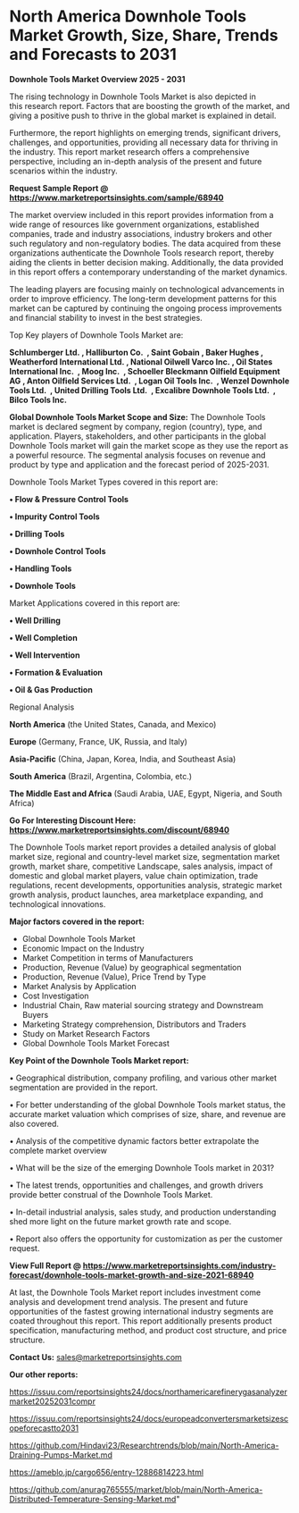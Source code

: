 # North America Downhole Tools Market Growth, Size, Share, Trends and Forecasts to 2031

<Strong> Downhole Tools Market Overview 2025 - 2031</strong>

The rising technology in Downhole Tools Market is also depicted in this research report. Factors that are boosting the growth of the market, and giving a positive push to thrive in the global market is explained in detail.

Furthermore, the report highlights on emerging trends, significant drivers, challenges, and opportunities, providing all necessary data for thriving in the industry. This report market research offers a comprehensive perspective, including an in-depth analysis of the present and future scenarios within the industry.

<strong>Request Sample Report @ <a href=https://www.marketreportsinsights.com/sample/68940>https://www.marketreportsinsights.com/sample/68940</a></strong>

The market overview included in this report provides information from a wide range of resources like government organizations, established companies, trade and industry associations, industry brokers and other such regulatory and non-regulatory bodies. The data acquired from these organizations authenticate the Downhole Tools research report, thereby aiding the clients in better decision making. Additionally, the data provided in this report offers a contemporary understanding of the market dynamics.

The leading players are focusing mainly on technological advancements in order to improve efficiency. The long-term development patterns for this market can be captured by continuing the ongoing process improvements and financial stability to invest in the best strategies.

Top Key players of Downhole Tools Market are:

<strong>Schlumberger Ltd. , Halliburton Co.  , Saint Gobain , Baker Hughes , Weatherford International Ltd. , National Oilwell Varco Inc. , Oil States International Inc.  , Moog Inc.  , Schoeller Bleckmann Oilfield Equipment AG , Anton Oilfield Services Ltd.  , Logan Oil Tools Inc.  , Wenzel Downhole Tools Ltd.  , United Drilling Tools Ltd.  , Excalibre Downhole Tools Ltd.  , Bilco Tools Inc.</strong>

<strong><b>Global Downhole Tools Market Scope and Size:</b></strong>
The Downhole Tools market is declared segment by company, region (country), type, and application. Players, stakeholders, and other participants in the global Downhole Tools market will gain the market scope as they use the report as a powerful resource. The segmental analysis focuses on revenue and product by type and application and the forecast period of 2025-2031.

Downhole Tools Market Types covered in this report are:

<strong>• Flow & Pressure Control Tools

• Impurity Control Tools

• Drilling Tools

• Downhole Control Tools

• Handling Tools

• Downhole Tools</strong>

Market Applications covered in this report are:

<strong>• Well Drilling

• Well Completion

• Well Intervention

• Formation & Evaluation

• Oil & Gas Production</strong> 

Regional Analysis

<strong>North America</strong> (the United States, Canada, and Mexico)

<strong>Europe</strong> (Germany, France, UK, Russia, and Italy)

<strong>Asia-Pacific</strong> (China, Japan, Korea, India, and Southeast Asia)

<strong>South America</strong> (Brazil, Argentina, Colombia, etc.)

<strong>The Middle East and Africa</strong> (Saudi Arabia, UAE, Egypt, Nigeria, and South Africa)

<strong>Go For Interesting Discount Here: <a href=https://www.marketreportsinsights.com/discount/68940>https://www.marketreportsinsights.com/discount/68940</a></strong>

The Downhole Tools market report provides a detailed analysis of global market size, regional and country-level market size, segmentation market growth, market share, competitive Landscape, sales analysis, impact of domestic and global market players, value chain optimization, trade regulations, recent developments, opportunities analysis, strategic market growth analysis, product launches, area marketplace expanding, and technological innovations.

<strong><b>Major factors covered in the report:</b></strong>
<ul>
  <li>Global Downhole Tools Market </li>
  <li>Economic Impact on the Industry</li>
  <li>Market Competition in terms of Manufacturers</li>
  <li>Production, Revenue (Value) by geographical segmentation</li>
  <li>Production, Revenue (Value), Price Trend by Type</li>
  <li>Market Analysis by Application</li>
  <li>Cost Investigation</li>
  <li>Industrial Chain, Raw material sourcing strategy and Downstream Buyers</li>
  <li>Marketing Strategy comprehension, Distributors and Traders</li>
  <li>Study on Market Research Factors</li>
  <li>Global Downhole Tools Market Forecast</li>
</ul>

<strong><b>Key Point of the Downhole Tools Market report:</b></strong>

• Geographical distribution, company profiling, and various other market segmentation are provided in the report.

• For better understanding of the global Downhole Tools market status, the accurate market valuation which comprises of size, share, and revenue are also covered.

• Analysis of the competitive dynamic factors better extrapolate the complete market overview

• What will be the size of the emerging Downhole Tools market in 2031?

• The latest trends, opportunities and challenges, and growth drivers provide better construal of the Downhole Tools Market.

• In-detail industrial analysis, sales study, and production understanding shed more light on the future market growth rate and scope.

• Report also offers the opportunity for customization as per the customer request.

<strong><b>View Full Report @ <a href=https://www.marketreportsinsights.com/industry-forecast/downhole-tools-market-growth-and-size-2021-68940>https://www.marketreportsinsights.com/industry-forecast/downhole-tools-market-growth-and-size-2021-68940</a></b></strong>


At last, the Downhole Tools Market report includes investment come analysis and development trend analysis. The present and future opportunities of the fastest growing international industry segments are coated throughout this report. This report additionally presents product specification, manufacturing method, and product cost structure, and price structure.

<strong>Contact Us:</strong>
sales@marketreportsinsights.com

<strong>Our other reports:</strong>

<a href=https://issuu.com/reportsinsights24/docs/northamericarefinerygasanalyzermarket20252031compr>https://issuu.com/reportsinsights24/docs/northamericarefinerygasanalyzermarket20252031compr</a>

<a href=https://issuu.com/reportsinsights24/docs/europeadconvertersmarketsizescopeforecastto2031>https://issuu.com/reportsinsights24/docs/europeadconvertersmarketsizescopeforecastto2031</a>

<a href=https://github.com/Hindavi23/Researchtrends/blob/main/North-America-Draining-Pumps-Market.md>https://github.com/Hindavi23/Researchtrends/blob/main/North-America-Draining-Pumps-Market.md</a>

<a href=https://ameblo.jp/cargo656/entry-12886814223.html>https://ameblo.jp/cargo656/entry-12886814223.html</a>

<a href=https://github.com/anurag765555/market/blob/main/North-America-Distributed-Temperature-Sensing-Market.md>https://github.com/anurag765555/market/blob/main/North-America-Distributed-Temperature-Sensing-Market.md</a>"
